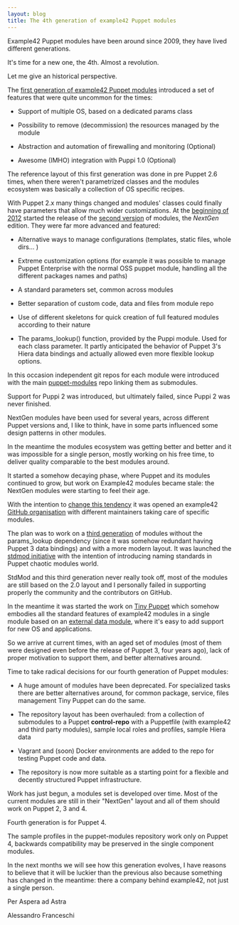 ```yaml
---
layout: blog
title: The 4th generation of example42 Puppet modules
---
```


Example42 Puppet modules have been around since 2009, they have lived different generations.

It's time for a new one, the 4th. Almost a revolution.

Let me give an historical perspective.

The [first generation of example42 Puppet modules](https://github.com/example42/puppet-modules/tree/1.0) introduced a set of features that were quite uncommon for the times:

  - Support of multiple OS, based on a dedicated params class

  - Possibility to remove (decommission) the resources managed by the module

  - Abstraction and automation of firewalling and monitoring (Optional)

  - Awesome (IMHO) integration with Puppi 1.0 (Optional)

The reference layout of this first generation was done in pre Puppet 2.6 times, when there weren't parametrized classes and the modules ecosystem was basically a collection of OS specific recipes.

With Puppet 2.x many things changed and modules' classes could finally have parameters that allow much wider customizations. At the [beginning of 2012](http://www.example42.com/2012/01/03/the-next-generation-of-example42-puppet-modules/) started the release of the [second version](https://github.com/example42/puppet-modules/tree/2.0) of modules, the *NextGen* edition. They were far more advanced and featured:

  - Alternative ways to manage configurations (templates, static files, whole dirs... )

  - Extreme customization options (for example it was possible to manage Puppet Enterprise with the normal OSS puppet module, handling all the different packages names and paths)

  - A standard parameters set, common across modules

  - Better separation of custom code, data and files from module repo

  - Use of different skeletons for quick creation of full featured modules according to their nature

  - The params_lookup() function, provided by the Puppi module. Used for each class parameter. It partly  anticipated the behavior of Puppet 3's Hiera data bindings and actually allowed even more flexible lookup options.

In this occasion independent git repos for each module were introduced with the main [puppet-modules](https://github.com/example42/puppet-modules) repo linking them as submodules.

Support for Puppi 2 was introduced, but ultimately failed, since Puppi 2 was never finished.

NextGen modules have been used for several years, across different Puppet versions and, I like to think, have in some parts influenced some design patterns in other modules.

In the meantime the modules ecosystem was getting better and better and it was impossible for a single person, mostly working on his free time, to deliver quality comparable to the best modules around.

It started a somehow decaying phase, where Puppet and its modules continued to grow, but work on Example42 modules became stale: the NextGen modules were starting to feel their age.

With the intention to [change this tendency](http://www.example42.com/2013/09/27/talking-about-evolution/) it was opened an example42 [GitHub organisation](http://www.example42.com/2014/10/13/example42_goes_org/) with different maintainers taking care of specific modules.

The plan was to work on a [third generation](https://github.com/example42/puppet-modules/tree/3.0) of modules without the params_lookup dependency (since it was somehow redundant having Puppet 3 data bindings) and with a more modern layout. It was launched the [stdmod initiative](https://github.com/stdmod) with the intention of introducing naming standards in Puppet chaotic modules world.

StdMod and this third generation never really took off, most of the modules are still based on the 2.0 layout and I personally failed in supporting properly the community and the contributors on GitHub.

In the meantime it was started the work on [Tiny Puppet](http://www.tiny-puppet.com) which somehow embodies all the standard features of example42 modules in a single module based on an [external data module](https://github.com/example42/tinydata), where it's easy to add support for new OS and applications.

So we arrive at current times, with an aged set of modules (most of them were designed even before the release of Puppet 3, four years ago), lack of proper motivation to support them, and better alternatives around.

Time to take radical decisions for our fourth generation of Puppet modules:

  - A huge amount of modules have been deprecated. For specialized tasks there are better alternatives around, for common package, service, files management Tiny Puppet can do the same.

  - The repository layout has been overhauled: from a collection of submodules to a Puppet **control-repo** with a Puppetfile (with example42 and third party modules), sample local roles and profiles, sample Hiera data

  - Vagrant and (soon) Docker environments are added to the repo for testing Puppet code and data.

  - The repository is now more suitable as a starting point for a flexible and decently structured Puppet infrastructure.

Work has just begun, a modules set is developed over time. Most of the current modules are still in their "NextGen" layout and all of them should work on Puppet 2, 3 and 4.

Fourth generation is for Puppet 4.

The sample profiles in the puppet-modules repository work only on Puppet 4, backwards compatibility may be preserved in the single component modules.

In the next months we will see how this generation evolves, I have reasons to believe that it will be luckier than the previous also because something has changed in the meantime: there a company behind example42, not just a single person.

Per Aspera ad Astra

Alessandro Franceschi
